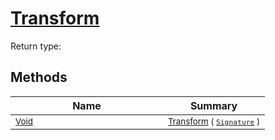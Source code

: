 # [Transform](./NormalizeRotation-100663777.md)


Return type:
## Methods

| Name | Summary | 
| --- | --- | 
| <sub>[Void](https://docs.microsoft.com/en-us/dotnet/api/System.Void)</sub><img width=200/>| <sub>[Transform](./NormalizeRotation-100663777.md) ( [`Signature`](./../../../../Signature.md) )</sub>| <br>


